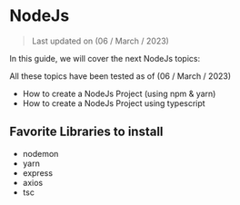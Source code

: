 # NodeJs

> Last updated on (06 / March / 2023)

In this guide, we will cover the next NodeJs topics:

All these topics have been tested as of (06 / March / 2023)

- How to create a NodeJs Project (using npm & yarn)
- How to create a NodeJs Project using typescript

## Favorite Libraries to install

- nodemon
- yarn
- express
- axios
- tsc
